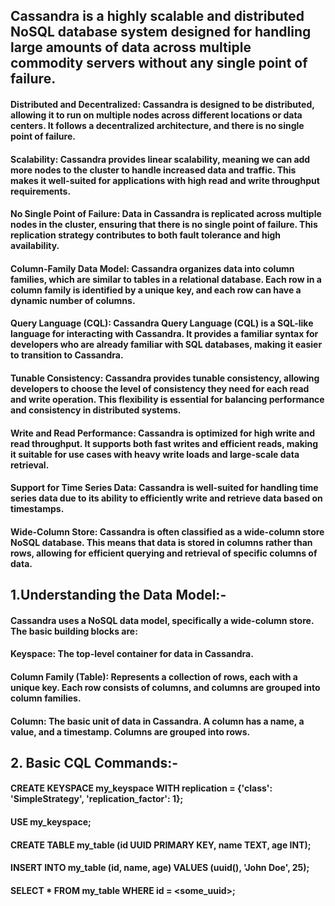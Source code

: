 ## Cassandra is a highly scalable and distributed NoSQL database system designed for handling large amounts of data across multiple commodity servers without any single point of failure.

#### Distributed and Decentralized: Cassandra is designed to be distributed, allowing it to run on multiple nodes across different locations or data centers. It follows a decentralized architecture, and there is no single point of failure.

#### Scalability: Cassandra provides linear scalability, meaning we can add more nodes to the cluster to handle increased data and traffic. This makes it well-suited for applications with high read and write throughput requirements.

#### No Single Point of Failure: Data in Cassandra is replicated across multiple nodes in the cluster, ensuring that there is no single point of failure. This replication strategy contributes to both fault tolerance and high availability.

#### Column-Family Data Model: Cassandra organizes data into column families, which are similar to tables in a relational database. Each row in a column family is identified by a unique key, and each row can have a dynamic number of columns.

#### Query Language (CQL): Cassandra Query Language (CQL) is a SQL-like language for interacting with Cassandra. It provides a familiar syntax for developers who are already familiar with SQL databases, making it easier to transition to Cassandra.

#### Tunable Consistency: Cassandra provides tunable consistency, allowing developers to choose the level of consistency they need for each read and write operation. This flexibility is essential for balancing performance and consistency in distributed systems.

#### Write and Read Performance: Cassandra is optimized for high write and read throughput. It supports both fast writes and efficient reads, making it suitable for use cases with heavy write loads and large-scale data retrieval.

#### Support for Time Series Data: Cassandra is well-suited for handling time series data due to its ability to efficiently write and retrieve data based on timestamps.

#### Wide-Column Store: Cassandra is often classified as a wide-column store NoSQL database. This means that data is stored in columns rather than rows, allowing for efficient querying and retrieval of specific columns of data.

## 1.Understanding the Data Model:-
#### Cassandra uses a NoSQL data model, specifically a wide-column store. The basic building blocks are:
#### Keyspace: The top-level container for data in Cassandra.
#### Column Family (Table): Represents a collection of rows, each with a unique key. Each row consists of columns, and columns are grouped into column families.
#### Column: The basic unit of data in Cassandra. A column has a name, a value, and a timestamp. Columns are grouped into rows.

## 2. Basic CQL Commands:-
#### CREATE KEYSPACE my_keyspace WITH replication = {'class': 'SimpleStrategy', 'replication_factor': 1};
#### USE my_keyspace;
#### CREATE TABLE my_table (id UUID PRIMARY KEY, name TEXT, age INT);
#### INSERT INTO my_table (id, name, age) VALUES (uuid(), 'John Doe', 25);
#### SELECT * FROM my_table WHERE id = <some_uuid>;

